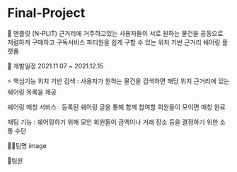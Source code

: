 # Final-Project

👬 엔플릿 (N-PLIT)
근거리에 거주하고있는 사용자들이 서로 원하는 물건을 공동으로 저렴하게 구매하고
구독서비스 파티원을 쉽게 구할 수 있는 위치 기반 근거리 쉐어링 플랫폼


📆 개발일정
2021.11.07 ~ 2021.12.15

⚡ 핵심기능
위치 기반 검색
   : 사용자가 원하는 물건을 검색하면 해당 위치 근거리에 있는 쉐어링 목록을 제공


쉐어링 매칭 서비스
   : 등록된 쉐어링 글을 통해 함께 참여할 회원들이 모이면 매칭 완료


채팅 기능
   : 쉐어링하기 위해 모인 회원들이 금액이나 거래 장소 등을 결정하기 위한 소통 수단


👩‍💻팀명
image

👥팀원
